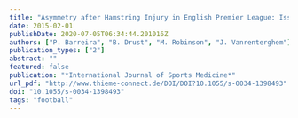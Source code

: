 ```yaml
---
title: "Asymmetry after Hamstring Injury in English Premier League: Issue Resolved, Or Perhaps Not?"
date: 2015-02-01
publishDate: 2020-07-05T06:34:44.201016Z
authors: ["P. Barreira", "B. Drust", "M. Robinson", "J. Vanrenterghem"]
publication_types: ["2"]
abstract: ""
featured: false
publication: "*International Journal of Sports Medicine*"
url_pdf: "http://www.thieme-connect.de/DOI/DOI?10.1055/s-0034-1398493"
doi: "10.1055/s-0034-1398493"
tags: "football"
---
```

